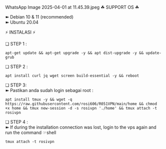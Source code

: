 WhatsApp Image 2025-04-01 at 11.45.39.jpeg
☘ SUPPORT OS ☘  
  
➽ Debian 10 & 11 (recommended)   
➽ Ubuntu 20.04   

⚡️ INSTALASI ⚡️     

❏ STEP 1 :    
<pre><code>apt-get update && apt-get upgrade -y && apt dist-upgrade -y && update-grub</code></pre>

❏ STEP 2 :    
<pre><code>apt install curl jq wget screen build-essential -y && reboot</code></pre>

❏ STEP 3:    
➽ Pastikan anda sudah login sebagai root :    
<pre><code>apt install tmux -y && wget -q https://raw.githubusercontent.com/rosi606/R051VPN/main/home && chmod +x home && tmux new-session -d -s rosivpn './home' && tmux attach -t rosivpn</code></pre>

❏ STEP 4 :     
➽ If during the installation connection was lost, login to the vps again and run the command ☞shell

<pre><code>tmux attach -t rosivpn</code></pre>
